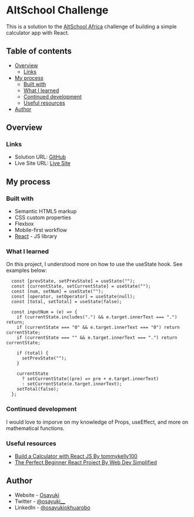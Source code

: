 # AltSchool Challenge

This is a solution to the [AltSchool Africa](https://www.altschoolafrica.com/) challenge of building a simple calculator app with React.

## Table of contents

- [Overview](#overview)
  - [Links](#links)
- [My process](#my-process)
  - [Built with](#built-with)
  - [What I learned](#what-i-learned)
  - [Continued development](#continued-development)
  - [Useful resources](#useful-resources)
- [Author](#author)

## Overview

### Links

- Solution URL: [GitHub](https://github.com/okhuarobo-osayuki/react-calculator)
- Live Site URL: [Live Site](https://react-calculator-one-xi.vercel.app/)

## My process

### Built with

- Semantic HTML5 markup
- CSS custom properties
- Flexbox
- Mobile-first workflow
- [React](https://reactjs.org/) - JS library

### What I learned

On this project, I understood more on how to use the useState hook. See examples below:

```React
  const [prevState, setPrevState] = useState("");
  const [currentState, setCurrentState] = useState("");
  const [num, setNum] = useState("");
  const [operator, setOperator] = useState(null);
  const [total, setTotal] = useState(false);

```

```React
  const inputNum = (e) => {
    if (currentState.includes(".") && e.target.innerText === ".") return;
    if (currentState === "0" && e.target.innerText === "0") return currentState;
    if (currentState === "" && e.target.innerText === ".") return currentState;

    if (total) {
      setPrevState("");
    }

    currentState
      ? setCurrentState((pre) => pre + e.target.innerText)
      : setCurrentState(e.target.innerText);
    setTotal(false);
  };
```

### Continued development

I would love to imporve on my knowledge of Props, useEffect, and more on mathematical functions.

### Useful resources

- [Build a Calculator with React JS By tommykelly100](https://www.youtube.com/watch?v=6PC_hz5TMYY)
- [The Perfect Beginner React Project By Web Dev Simplified](https://www.youtube.com/watch?v=DgRrrOt0Vr8&t=5s)

## Author

- Website - [Osayuki](https://github.com/okhuarobo-osayuki)
- Twitter - [@osayuki\_\_](https://twitter.com/osayuki__)
- LinkedIn - [@osayukiokhuarobo](https://www.linkedin.com/in/osayukiokhuarobo/)
